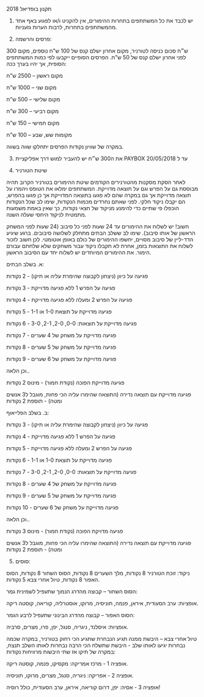 תקנון בופדיאל 2018

1. יש לכבד את כל המשתתפים בתחרות ההימורים, אין להקניט ו/או לפגוע באף אחד מהמשתתפים בתחרות, לרבות הערות גזעניות.

2. פרסים והרשמה:

300 ש״ח סכום כניסה לטורניר, מקום אחרון ישלם קנס של 100 ש"ח נוספים, מקום לפני אחרון ישלם קנס של 50 ש"ח. הפרסים הסופיים ייקבעו לפי כמות המשתתפים הסופית, אך יהיו בערך ככה:

מקום ראשון – 2500 ש"ח

מקום שני – 1000 ש"ח

מקום שלישי – 500 ש"ח

מקום רביעי – 300 ש"ח

מקום חמישי – 150 ש"ח

מקומות שש, שבע – 100 ש"ח

במקרה של שוויון נקודות הפרסים יתחלקו שווה בשווה.

3. את ה300 ש״ח יש להעביר למוש דרך אפליקציית PAYBOX עד ל 20/05/2018

4. שיטת הטורניר

לאחר הסקת מסקנות מהטורנירים הקודמים שיטת ההימורים בטורניר הקרוב תהיה מבוססת גם על הפרש וגם על תוצאה מדוייקת.
המשתתפים ימלאו את הטופס ויהמרו על תוצאה מדוייקת אך גם במקרה שהם לא פגעו בתוצאה המדוייקת אך כן פגעו בהפרש, הם יקבלו ניקוד חלקי.
לפני שאתם נחרדים מכמות הנקודות, שימו לב שכל הנקודות הוכפלו פי שתיים כדי להימנע מניקוד של חצאי נקודות, כך שאין באמת משמעות מתמטית לניקוד היחסי שעלה השנה.

חשוב!
יש לשלוח את ההימורים עד 24 שעות לפני כל סיבוב (24 שעות לפני המשחק הראשון של אותו סיבוב). שימו לב ששלב הבתים מתחלק לשלושה סיבובים.
ברגע שיגיע הדד-ליין של סיבוב מסויים, יחשפו ההימורים של כולם באופן אוטומטי. לכן חשוב לזכור לשלוח את התוצאות בזמן, אחרת לא תקבלו ניקוד עבור משחקים שלא שלחתם עבורם הימור.
את ההימורים המיוחדים יש לשלוח יחד עם הסיבוב הראשון.


א. בשלב הבתים:

פגיעה על כיוון (ניצחון לקבוצה שהימרת עליה או תיקו) - 2 נקודות

פגיעה על הפרש 1 ללא פגיעה מדוייקת - 3 נקודות

פגיעה על הפרש 2 ומעלה ללא פגיעה מדוייקת - 4 נקודות

פגיעה מדוייקת על תוצאת 1-0 או 1-1 - 5 נקודות

פגיעה מדוייקת על תוצאות: 0-0, 2-0, 2-1, 3-0 - 6 נקודות

פגיעה מדוייקת על משחק של 4 שערים - 7 נקודות

פגיעה מדוייקת על משחק של 5 שערים - 8 נקודות

פגיעה מדוייקת על משחק של 6 שערים - 9 נקודות

וכן הלאה..

פגיעה מדוייקת הפוכה (נקודת חמור) - מינוס 2 נקודות

פגיעה מדוייקת עם תוצאה נדירה (התוצאה שהימרו
עליה הכי פחות, מוגבל ל3 אנשים ומטה) - תוספת 2 נקודות


ב. בשלב הפלייאוף:

פגיעה על כיוון (ניצחון לקבוצה שהימרת עליה או תיקו) - 3 נקודות

פגיעה על הפרש 1 ללא פגיעה מדוייקת - 4 נקודות

פגיעה על הפרש 2 ומעלה ללא פגיעה מדוייקת - 5 נקודות

פגיעה מדוייקת על תוצאת 1-0 או 1-1 - 6 נקודות

פגיעה מדוייקת על תוצאות: 0-0, 2-0, 2-1, 3-0 - 7 נקודות

פגיעה מדוייקת על משחק של 4 שערים - 8 נקודות

פגיעה מדוייקת על משחק של 5 שערים - 9 נקודות

פגיעה מדוייקת על משחק של 6 שערים - 10 נקודות

וכן הלאה..

פגיעה מדויקת הפוכה (נקודת חמור) - מינוס 3 נקודות

פגיעה מדוייקת עם תוצאה נדירה (התוצאה שהימרו
עליה הכי פחות, מוגבל ל3 אנשים ומטה) - תוספת 2 נקודות

5. סוסים:

ניקוד: זוכת הטורניר 8 נקודות, מלך השערים 8 נקודות, הסוס השחור 8 נקודות, הסוס האפור 8 נקודות, טיול אחרי צבא 5 נקודות.

הסוס השחור – קבוצה מהדרג הנמוך שתעפיל לשמינית גמר:

אופציות: ערב הסעודית, איראן, פנמה, תוניסיה, מרוקו, אוסטרליה, קוריאה, קוסטה ריקה.

הסוס האפור – קבוצה מהדרג הבינוני שתעפיל לרבע הגמר:

אופציות: איסלנד, ניגריה, סנגל, יפן, פרו, מצרים, סרביה.

טיול אחרי צבא – היבשת ממנה תגיע הנבחרת שתגיע הכי רחוק בטורניר, במקרה שכמה נבחרות יגיעו לאותו שלב - היבשת שתשלח הכי הרבה נבחרות לאותו השלב תנצח, במקרה של תיקו אז שתי היבשות מרוויחות נקודות:

אופציה 1 - מרכז אמריקה: מקסיקו, פנמה, קוסטה ריקה.

אופציה 2 - אפריקה: ניגריה, סנגל, מצרים, מרוקו, תוניסיה.

אופציה 3 - אסיה: יפן, דרום קוריאה, איראן, ערב הסעודית, כולל רוסיה!

